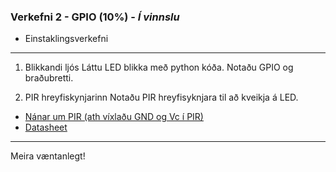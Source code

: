 ### Verkefni 2 - GPIO (10%) - **_Í vinnslu_**
- Einstaklingsverkefni

---

1. Blikkandi ljós 
Láttu LED blikka með python kóða. Notaðu GPIO og braðubretti.

2. PIR hreyfiskynjarinn 
Notaðu PIR hreyfisyknjara til að kveikja á LED.
- [Nánar um PIR (ath víxlaðu GND og Vc í PIR)](https://learn.adafruit.com/pir-passive-infrared-proximity-motion-sensor/overview)
- [Datasheet](https://components101.com/hc-sr501-pir-sensor)

---

Meira væntanlegt!
